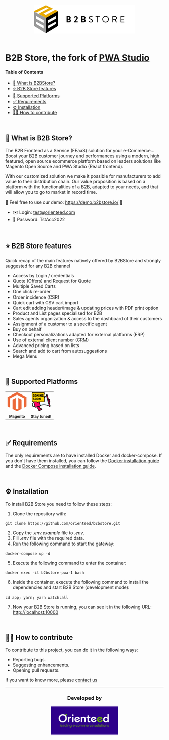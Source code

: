 <div align="center">
    <img src="./app/packages/extensions/images/B2BStoreLogo.svg" width="" height="90">
</div>

</br>

# B2B Store, the fork of [PWA Studio](https://github.com/magento/pwa-studio)

#### Table of Contents

- [📢 What is B2BStore?](#-what-is-b2b-store)
- [⭐ B2B Store features](#-b2b-store-features)
- [🛒 Supported Platforms](#-supported-platforms)
- [✅ Requirements](#-requirements)
- [⚙️ Installation](#%EF%B8%8F-installation)
- [🙌🏼 How to contribute](#-how-to-contribute)

</br>

## 📢 What is B2B Store?

The B2B Frontend as a Service (FEaaS) solution for your e-Commerce... Boost your B2B customer journey and performances using a modern, high featured, open source ecommerce platform based on leaders solutions like Magento Open Source and PWA Studio (React frontend).

With our customized solution we make it possible for manufacturers to add value to their distribution chain. Our value proposition is based on a platform with the functionalities of a B2B, adapted to your needs, and that will allow you to go to market in record time.


🚀 Feel free to use our demo: <a href="https://demo.b2bstore.io/" target="_blank">https://demo.b2bstore.io/</a> 🚀
- ✉️ Login: test@orienteed.com
- 🔑 Password: TstAcc2022

</br>

## ⭐ B2B Store features

Quick recap of the main features natively offered by B2BStore and strongly suggested for any B2B channel

- Access by Login / credentials
- Quote (Offers) and Request for Quote
- Multiple Saved Carts
- One click re-order
- Order incidence (CSR)
- Quick cart with CSV cart import
- Cart edit adding header/image & updating prices with PDF print option
- Product and List pages specialised for B2B 
- Sales agents organization & access to the dashboard of their customers
- Assignment of a customer to a specific agent
- Buy on behalf
- Checkout personalizations adapted for external platforms (ERP)
- Use of external client number (CRM)
- Advanced pricing based on lists
- Search and add to cart from autosuggestions
- Mega Menu

</br>

## 🛒 Supported Platforms

<table>
  <tr>
    <td align="center"><a href="https://business.adobe.com/products/magento/magento-commerce.html"><img src="./app/packages/extensions/images/MagentoLogo.svg" width="60" height="60" alt=""/><br /><sub><b>Magento</b></sub></a><br /></td>
    <td align="center"><a href="https://www.orienteed.com/en/blog"><img src="./app/packages/extensions/images/ComingSoon.png" width="60" height="60" alt=""/><br /><sub><b>Stay tuned!</b></sub></a><br /></td>
  </tr>
</table>

</br>

## ✅ Requirements

The only requirements are to have installed Docker and docker-compose. If you don't have them installed, you can follow the <a href="https://docs.docker.com/engine/install/" target="_blank">Docker installation guide</a> and the <a href="https://docs.docker.com/compose/install/" target="_blank">Docker Compose installation guide</a>.

</br>

## ⚙️ Installation

To install B2B Store you need to follow these steps:

1. Clone the repository with:

```
git clone https://github.com/orienteed/b2bstore.git
```

2. Copy the _.env.example_ file to _.env_.
3. Fill _.env_ file with the required data.
4. Run the following command to start the gateway:

```
docker-compose up -d
```

5. Execute the following command to enter the container:

```
docker exec -it b2bstore-pwa-1 bash
```

6. Inside the container, execute the following command to install the dependencies and start B2B Store (development mode):

```
cd app; yarn; yarn watch:all
```

7. Now your B2B Store is running, you can see it in the following URL: <a href="http://localhost:10000" target="_blank">http://localhost:10000</a>

</br>

## 🙌🏼 How to contribute

To contribute to this project, you can do it in the following ways:

- Reporting bugs.
- Suggesting enhancements.
- Opening pull requests.

If you want to know more, please <a href="https://www.b2bstore.io/contact" target="_blank">contact us</a>

<hr>

<div align="center">
    <h3>Developed by</h3>
    <a href="https://www.orienteed.com/" target="_blank"><img src="./app/packages/extensions/images/OrienteedLogo.svg" width="" height="90" align = "middle"></a>
</div>
